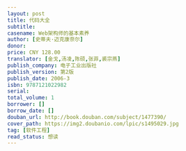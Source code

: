 ```yaml
---
layout: post
title: 代码大全
subtitle: 
casename: Web架构师的基本素养
author: [史蒂夫·迈克康奈尔]
donor: 
price: CNY 128.00
translator: [金戈,汤凌,陈硕,张菲,裘宗燕]
publish_company: 电子工业出版社
publish_version: 第2版
publish_date: 2006-3
isbn: 9787121022982
serial: 
total_volume: 1
borrower: []
borrow_date: []
douban_url: http://book.douban.com/subject/1477390/
cover_path: https://img2.doubanio.com/lpic/s1495029.jpg
tag: [软件工程]
read_status: 想读
---
```

